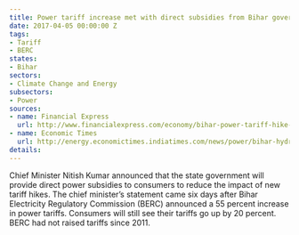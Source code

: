 ```yaml
---
title: Power tariff increase met with direct subsidies from Bihar government
date: 2017-04-05 00:00:00 Z
tags:
- Tariff
- BERC
states:
- Bihar
sectors:
- Climate Change and Energy
subsectors:
- Power
sources:
- name: Financial Express
  url: http://www.financialexpress.com/economy/bihar-power-tariff-hike-by-20-percent-from-april-1/610887/
- name: Economic Times
  url: http://energy.economictimes.indiatimes.com/news/power/bihar-hydro-power-firms-accounts-not-maintained-since-2001-02-cag/57868919
details: 
---
```


Chief Minister Nitish Kumar announced that the state government will provide direct power subsidies to consumers to reduce the impact of new tariff hikes. The chief minister’s statement came six days after Bihar Electricity Regulatory Commission (BERC) announced a 55 percent increase in power tariffs. Consumers will still see their tariffs go up by 20 percent. BERC had not raised tariffs since 2011.
